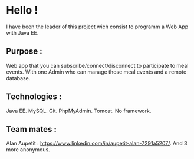 # Hello !

I have been the leader of this project wich consist to programm a Web App with Java EE.

## Purpose :
Web app that you can subscribe/connect/disconnect to participate to meal events. With one Admin who can manage those meal events and a remote database.

## Technologies :
Java EE.
MySQL.
Git.
PhpMyAdmin.
Tomcat.
No framework.

## Team mates :
Alan Aupetit : https://www.linkedin.com/in/aupetit-alan-7291a5207/.
And 3 more anonymous.
